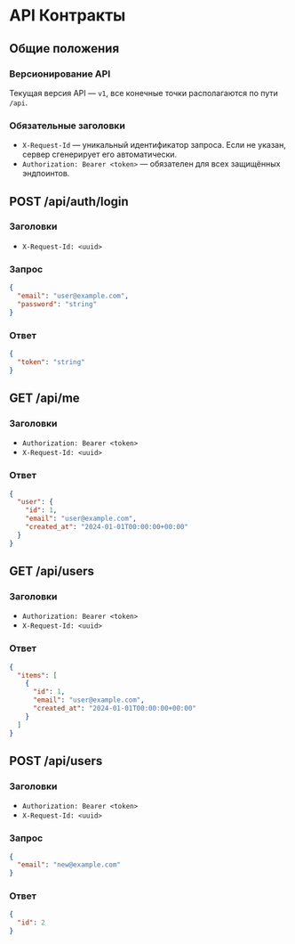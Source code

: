 # API Контракты

## Общие положения
### Версионирование API
Текущая версия API — `v1`, все конечные точки располагаются по пути `/api`.

### Обязательные заголовки
- `X-Request-Id` — уникальный идентификатор запроса. Если не указан, сервер сгенерирует его автоматически.
- `Authorization: Bearer <token>` — обязателен для всех защищённых эндпоинтов.

## POST /api/auth/login
### Заголовки
- `X-Request-Id: <uuid>`
### Запрос
```json
{
  "email": "user@example.com",
  "password": "string"
}
```
### Ответ
```json
{
  "token": "string"
}
```

## GET /api/me
### Заголовки
- `Authorization: Bearer <token>`
- `X-Request-Id: <uuid>`
### Ответ
```json
{
  "user": {
    "id": 1,
    "email": "user@example.com",
    "created_at": "2024-01-01T00:00:00+00:00"
  }
}
```

## GET /api/users
### Заголовки
- `Authorization: Bearer <token>`
- `X-Request-Id: <uuid>`
### Ответ
```json
{
  "items": [
    {
      "id": 1,
      "email": "user@example.com",
      "created_at": "2024-01-01T00:00:00+00:00"
    }
  ]
}
```

## POST /api/users
### Заголовки
- `Authorization: Bearer <token>`
- `X-Request-Id: <uuid>`
### Запрос
```json
{
  "email": "new@example.com"
}
```
### Ответ
```json
{
  "id": 2
}
```
